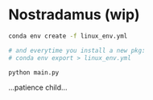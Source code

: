 # Nostradamus (wip)

```sh
conda env create -f linux_env.yml

# and everytime you install a new pkg:
# conda env export > linux_env.yml
```

```sh
python main.py
```

...patience child...